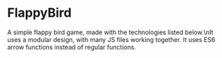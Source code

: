 # FlappyBird
A simple flappy bird game, made with the technologies listed below.\nIt uses a modular design, with many JS files working together. It uses ES6 arrow functions instead of regular functions.
